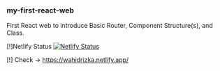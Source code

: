 ### my-first-react-web
First React web to introduce Basic Router, Component Structure(s), and Class.

 [!]Netlify Status
[![Netlify Status](https://api.netlify.com/api/v1/badges/25a51b8c-05a4-4650-a868-9cffbc86ae6f/deploy-status)](https://app.netlify.com/sites/wahidrizka/deploys)

[!] Check -> https://wahidrizka.netlify.app/

